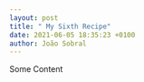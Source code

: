 ```yaml
---
layout: post
title: " My Sixth Recipe"
date: 2021-06-05 18:35:23 +0100
author: João Sobral
---
```


Some Content